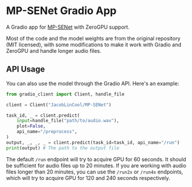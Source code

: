 # MP-SENet Gradio App

A Gradio app for [MP-SENet](https://github.com/yxlu-0102/MP-SENet) with ZeroGPU support.

Most of the code and the model weights are from the original repository (MIT licensed), with some modifications to make it work with Gradio and ZeroGPU and handle longer audio files.

## API Usage

You can also use the model through the Gradio API. Here's an example:

```python
from gradio_client import Client, handle_file

client = Client("JacobLinCool/MP-SENet")

task_id, _ = client.predict(
    input=handle_file("path/to/audio.wav"),
    plot=False,
    api_name="/preprocess",
)
output, _, _, _ = client.predict(task_id=task_id, api_name="/run")
print(output) # The path to the output file
```

The default `/run` endpoint will try to acquire GPU for 60 seconds. It should be sufficient for audio files up to 20 minutes.
If you are working with audio files longer than 20 minutes, you can use the `/run2x` or `/run4x` endpoints, which will try to acquire GPU for 120 and 240 seconds respectively.
